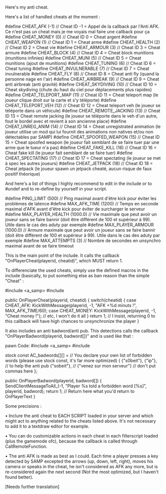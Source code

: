 Here's my anti cheat.

Here's a list of handled cheats at the moment :

#define CHEAT_AFK                      (-1)                // Cheat ID -1 = Appel de la callback par l'Anti AFK. Ce n'est pas un cheat mais je me voyais mal faire une callback pour ça
#define CHEAT_MONEY                    (0)                 // Cheat ID 0 = Cheat argent
#define CHEAT_WEAPON                   (1)                 // Cheat ID 1 = Cheat arme
#define CHEAT_HEALTH                   (2)                 // Cheat ID 2 = Cheat vie
#define CHEAT_ARMOUR                   (3)                 // Cheat ID 3 = Cheat armure
#define CHEAT_BLOCK                    (4)                 // Cheat ID 4 = Cheat block munitions (munitions infinies)
#define CHEAT_MUNI                     (5)                 // Cheat ID 5 = Cheat munitions (ajout de munitions)
#define CHEAT_TUNING                   (6)                 // Cheat ID 6 = Cheat tuning
#define CHEAT_INVULNERABLE             (7)                 // Cheat ID 7 = Cheat invulnerable
#define CHEAT_FLY                      (8)                 // Cheat ID 8 = Cheat anti fly (quand la personne nage en l'air)
#define CHEAT_AIRBREAK                 (9)                 // Cheat ID 9 = Cheat anti airbreak (anti gravité)
#define CHEAT_SKYDIVING                (10)                // Cheat ID 10 = Cheat skydiving (chute du haut du ciel pour déplacements plus rapides)
#define CHEAT_TELEPORT_MAP             (11)                // Cheat ID 11 = Cheat teleport map (le joueur clique droit sur la carte et s'y téléporte)
#define CHEAT_TELEPORT_VEH             (12)                // Cheat ID 12 = Cheat teleport veh (le joueur se téléporte dans un véhicule)
#define CHEAT_REMOTE_JACKING           (13)                // Cheat ID 13 = Cheat remote jacking (le joueur se téléporte dans le veh d'un autre, fout le bordel avec et revient à son ancienne place)
#define CHEAT_UNREG_ANIM               (14)                // Cheat ID 14 = Cheat unregistrated animation (le joueur utilise un mod qui lui fournit des animations non natives et/ou non détectables par SAMP)
#define CHEAT_SPOOFED_WEAPON           (15)                // Cheat ID 15 = Cheat spoofed weapon (le joueur fait semblant de se faire tuer par une arme que le tueur n'a pas)
#define CHEAT_FAKE_KILL                (16)                // Cheat ID 16 = Cheat fake kill (le joueur fait semblant de se faire tuer)
#define CHEAT_SPECTATING               (17)                // Cheat ID 17 = Cheat spectating (le joueur se met à spec les autres joueurs)
#define CHEAT_JETPACK                  (18)                // Cheat ID 18 = Cheat jetpack (le joueur spawn un jetpack cheaté, aucun risque de faux positif théorique)

And here's a list of things I highly recommend to edit in the include or to #undef and to re-define by yourself in your script.


#define PING_LIMIT                     (500)               // Ping maximal avant d'être kick pour éviter les problèmes de latence
#define MAX_AFK_TIME                   (1200)              // Temps en seconde maximal d'AFK avant d'être kick pour éviter de surcharger le serveur
#define MAX_PLAYER_HEALTH              (1000.0)            // Vie maximale que peut avoir un joueur sans se faire bannir (doit être différent de 100 et supérieur à 99). Utile dans le cas des aduty par exemple
#define MAX_PLAYER_ARMOUR              (1000.0)            // Armure maximale que peut avoir un joueur sans se faire bannir (doit être différent de 100 et supérieur à 99). Utile dans le cas des aduty par exemple
#define MAX_ATTEMPTS                   (3)                 // Nombre de secondes en unsynchro maximal avant de se faire timeout

This is the main point of the include. It calls the callback "OnPlayerCheat(playerid, cheatid)", which MUST return 1.

To differenciate the used cheats, simply use the defined macros in the include (basically, to put something else as ban reason than the simple "Cheat" :

#include <a_samp>
#include <anticheat>

public OnPlayerCheat(playerid, cheatid)
{
      switch(cheatid)
      {
            case CHEAT_AFK: KickWithMessage(playerid, -1, "AFK +%d minuts !", MAX_AFK_TIME/60);
            case CHEAT_MONEY: KickWithMessage(playerid, -1, "Cheat money !");
            // etc, I won't do it all
      }
      return 1; // I insist, returning 0 to this callback will have high chances to unsynchronize the player
}

It also includes an anti badword/anti pub.
This detections calls the callback "OnPlayerBadword(playerid, badword[])" and is used like that :

pawn Code:
#include <a_samp>
#include <anticheat>

stock const AC_badwords[][] = // You declare your own list of forbidden words (please use stock const, it's far more optimized)
{
      {"s0beit"},
      {"ip"}, // to help the anti pub
      {"sobeit"}, //
      {"venez sur mon serveur"} // don't put commas here
};

public OnPlayerBadword(playerid, badword[])
{
      SendClientMessageToAll_(-1, "Player %s told a forbidden word [%s]", playerid, badword);
      return 1; // Return here what you'd return to OnPlayerText
}

Some precisions :

• Inclure the anti cheat to EACH SCRIPT loaded in your server and which might act to anything related to the cheats listed above. It's not necessary to add it to a textdraw editor for example.

• You can do customizable actions in each cheat in each filterscript loaded (plus the gamemode ofc), because the callback is called through CallRemoteFunction.

• The anti AFK is made as best as I could. Each time a player presses a key detected by SAMP excepted the arrows (up, down, left, right), moves his camera or speaks in the cheat, he isn't considered as AFK any more, but is re-considered again the next second (Not the most optimized, but I haven't found better).

[Needs further translation]
